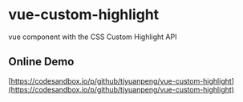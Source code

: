 # vue-custom-highlight

vue component with the CSS Custom Highlight API

## Online Demo

[https://codesandbox.io/p/github/tjyuanpeng/vue-custom-highlight](https://codesandbox.io/p/github/tjyuanpeng/vue-custom-highlight)
